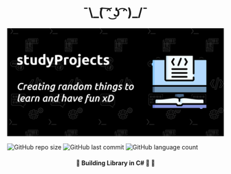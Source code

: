 <h1 align="center">¯\_( ͠ᵔ ͜ʖ ͡ᵔ)_/¯</h1>


![studyRepo](https://raw.githubusercontent.com/alextibor/studyProjects/master/repoInfo/gitbannerFinal.png "You can do it!")

![GitHub repo size](https://img.shields.io/github/repo-size/alextibor/studyProjects) ![GitHub last commit](https://img.shields.io/github/last-commit/alextibor/studyProjects) ![GitHub language count](https://img.shields.io/github/languages/count/alextibor/studyProjects)

<h4 align="center">  🚧  Building Library in C# 🚀   🚧 </h4>











